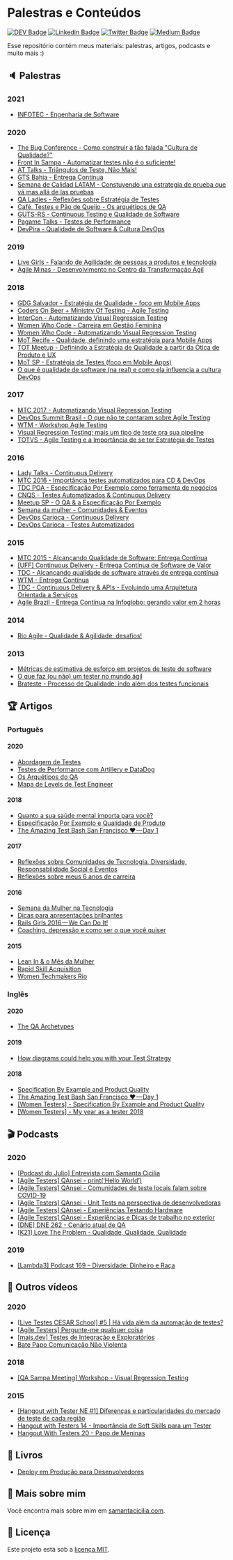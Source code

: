 # Palestras e Conteúdos
[![DEV Badge](https://img.shields.io/badge/-DEV.to-000?style=flat-square&logo=dev.to&logoColor=white&link=https://dev.to/samycici/)](https://dev.to/samycici/)
[![Linkedin Badge](https://img.shields.io/badge/-LinkedIn-blue?style=flat-square&logo=Linkedin&logoColor=white&link=https://www.linkedin.com/in/samantacici/)](https://www.linkedin.com/in/samantacici/)
[![Twitter Badge](https://img.shields.io/badge/-Twitter-1ca0f1?style=flat-square&labelColor=1ca0f1&logo=twitter&logoColor=white&link=https://twitter.com/samantacicilia)](https://twitter.com/samantacicilia)
[![Medium Badge](https://img.shields.io/badge/-@samantacicilia-03a57a?style=flat-square&labelColor=000000&logo=Medium&link=https://medium.com/@samantacicilia)](https://medium.com/@samantacicilia)

Esse repositório contém meus materiais: palestras, artigos, podcasts e muito mais :)

## :speaker: Palestras

### 2021
- [INFOTEC - Engenharia de Software](https://speakerdeck.com/samycici/1a-semana-infotec-engenharia-de-software)

### 2020
- [The Bug Conference - Como construir a tão falada "Cultura de Qualidade?"](./the-bug-conference.md)
- [Front In Sampa - Automatizar testes não é o suficiente!](./front-in-sampa.md)
- [AT Talks - Triângulos de Teste, Não Mais!](./at-talks.md)
- [GTS Bahia - Entrega Contínua](./gts-bahia.md)
- [Semana de Calidad LATAM - Constuyendo una estrategia de prueba que vá mas allá de las pruebas](https://speakerdeck.com/samycici/constuyendo-una-estrategia-de-prueba-que-va-mas-alla-de-las-pruebas)
- [QA Ladies - Reflexões sobre Estratégia de Testes](./qa-ladies.md)
- [Café, Testes e Pão de Queijo - Os arquétipos de QA](https://speakerdeck.com/samycici/os-arquetipos-de-qa)
- [GUTS-RS - Continuous Testing e Qualidade de Software](https://speakerdeck.com/samycici/continuous-testing-e-qualidade-de-software)
- [Pagame Talks - Testes de Performance](./pagarme-talks.md)
- [DevPira - Qualidade de Software & Cultura DevOps](./devpira.md)

### 2019
- [Live Girls - Falando de Agilidade: de pessoas a produtos e tecnologia](./live-girls.md)
- [Agile Minas - Desenvolvimento no Centro da Transformação Ágil](https://speakerdeck.com/samycici/desenvolvimento-no-centro-da-transformacao-agil)

### 2018
- [GDG Salvador - Estratégia de Qualidade - foco em Mobile Apps](./gdg-salvador.md)
- [Coders On Beer + Ministry Of Testing - Agile Testing](https://www2.slideshare.net/samantacicilia/coders-on-beer-ministry-of-testing-agile-testing)
- [InterCon - Automatizando Visual Regression Testing](https://www2.slideshare.net/samantacicilia/intercon-automatizando-visual-regression-testing)
- [Women Who Code - Carreira em Gestão Feminina](https://speakerdeck.com/samycici/women-who-code-carreira-em-gestao-feminina)
- [Women Who Code - Automatizando Visual Regression Testing](https://speakerdeck.com/samycici/women-who-code-automatizando-visual-regression-testing)
- [MoT Recife - Qualidade, definindo uma estratégia para Mobile Apps](https://speakerdeck.com/samycici/mot-recife-qualidade-definindo-uma-estrategia-para-mobile-apps)
- [TOT Meetup - Definindo a Estratégia de Qualidade a partir da Ótica de Produto e UX](https://speakerdeck.com/samycici/definindo-a-estrategia-de-qualidade-a-partir-da-tica-de-produto-e-ux)
- [MoT SP - Estratégia de Testes (foco em Mobile Apps)](https://speakerdeck.com/samycici/mot-sp-estrategia-de-testes-foco-em-mobile-apps)
- [O que é qualidade de software (na real) e como ela influencia a cultura DevOps](https://speakerdeck.com/samycici/o-que-e-qualidade-de-software-na-real-e-como-ela-influencia-na-cultura-devops)

### 2017
- [MTC 2017 - Automatizando Visual Regression Testing](./mtc-2017.md)
- [DevOps Summit Brasil - O que não te contaram sobre Agile Testing](https://www2.slideshare.net/samantacicilia/devops-summit-brasil-o-que-no-te-contaram-sobre-agile-testing)
- [WTM - Workshop Agile Testing](https://www2.slideshare.net/samantacicilia/wtm-workshop-agile-testing)
- [Visual Regression Testing: mais um tipo de teste pra sua pipeline](https://www2.slideshare.net/samantacicilia/visual-regression-testing-mais-um-tipo-de-teste-pra-sua-pipeline)
- [TOTVS - Agile Testing e a Importância de se ter Estratégia de Testes](https://www2.slideshare.net/samantacicilia/totvs-agile-testing-e-a-importncia-de-se-ter-estratgia-de-testes)

### 2016
- [Lady Talks - Continuous Delivery](./lady-talks.md)
- [MTC 2016 - Importância testes automatizados para CD & DevOps](./mtc-2016.md)
- [TDC POA - Especificação Por Exemplo como ferramenta de negócios](https://www2.slideshare.net/samantacicilia/tdc-poa-especificao-por-exemplo-como-ferramenta-de-negcios)
- [CNQS - Testes Automatizados & Continuous Delivery](https://www2.slideshare.net/samantacicilia/cnqs-testes-automatizados-continuous-delivery)
- [Meetup SP - O QA & a Especificação Por Exemplo](https://www2.slideshare.net/samantacicilia/meetup-sp-o-qa-a-especificao-por-exemplo)
- [Semana da mulher - Comunidades & Eventos](https://speakerdeck.com/samycici/semana-da-mulher-comunidades-and-eventos)
- [DevOps Carioca - Continuous Delivery](https://www2.slideshare.net/samantacicilia/devops-carioca-continuous-delivery)
- [DevOps Carioca - Testes Automatizados](https://www2.slideshare.net/samantacicilia/devops-carioca-testes-automatizados)

### 2015
- [MTC 2015 - Alcançando Qualidade de Software: Entrega Contínua](./mtc-2015.md)
- [[UFF] Continuous Delivery - Entrega Contínua de Software de Valor](https://speakerdeck.com/samycici/uff-continuous-delivery-entrega-continua-de-software-de-valor)
- [TDC - Alcançando qualidade de software através de entrega contínua](https://www2.slideshare.net/samantacicilia/alcancando-qualidade-de-software-atraves-de-entrega-continua)
- [WTM - Entrega Contínua](https://www2.slideshare.net/samantacicilia/wtm-entrega-contnua)
- [TDC - Continuous Delivery & APIs - Evoluindo uma Arquitetura Orientada a Serviços](https://www2.slideshare.net/samantacicilia/continuous-delivery-apis-evoluindo-uma-arquitetura-orientada-a-servios)
- [Agile Brazil - Entrega Contínua na Infoglobo: gerando valor em 2 horas](https://www2.slideshare.net/samantacicilia/agile-brazil-entrega-contnua-na-infoglobo-gerando-valor-em-2-horas)

### 2014
- [Rio Agile - Qualidade & Agilidade: desafios!](https://www2.slideshare.net/samantacicilia/qualidade-agilidade-desafios)

### 2013
- [Métricas de estimativa de esforço em projetos de teste de software](https://www2.slideshare.net/samantacicilia/mtricas-de-estimativa-de-esforo-em-projetos-de-teste-de-software)
- [O que faz (ou não) um tester no mundo ágil](https://www2.slideshare.net/samantacicilia/o-que-faz-ou-no-um-tester-no-mundo-gil-21125190)
- [Brateste - Processo de Qualidade: indo além dos testes funcionais](https://www2.slideshare.net/samantacicilia/processo-de-qualidade-indo-alm-dos-testes-funcionais-28450786)


## :trophy: Artigos


### Português

#### 2020
- [Abordagem de Testes](https://medium.com/assertqualityassurance/abordagem-de-testes-212b6238f0c3)
- [Testes de Performance com Artillery e DataDog](https://medium.com/assertqualityassurance/testes-de-performance-com-artillery-e-datadog-2f2265134202)
- [Os Arquétipos do QA](https://medium.com/assertqualityassurance/os-arqu%C3%A9tipos-do-qa-90538e018ebe)
- [Mapa de Levels de Test Engineer](https://medium.com/pagarme/mapa-de-levels-de-test-engineer-da9c46ff59b7)

#### 2018
- [Quanto a sua saúde mental importa para você?](https://code.likeagirl.io/quanto-a-sua-sa%C3%BAde-mental-importa-para-voc%C3%AA-aa73b85c361d)
- [Especificação Por Exemplo e Qualidade de Produto](https://code.likeagirl.io/especifica%C3%A7%C3%A3o-por-exemplo-e-qualidade-de-produto-4ff5b57a1674)
- [The Amazing Test Bash San Francisco ❤ — Day 1](https://medium.com/@samantacicilia/the-amazing-test-bash-san-francisco-day-1-6eed6d5536fa)

#### 2017
- [Reflexões sobre Comunidades de Tecnologia, Diversidade, Responsabilidade Social e Eventos](https://code.likeagirl.io/reflex%C3%B5es-sobre-comunidades-de-tecnologia-diversidade-responsabilidade-social-e-eventos-1aed46433ebe)
- [Reflexões sobre meus 6 anos de carreira](https://code.likeagirl.io/reflex%C3%B5es-sobre-meus-6-anos-de-carreira-b0e22d8e35c2)

#### 2016
- [Semana da Mulher na Tecnologia](https://medium.com/@samantacicilia/semana-da-mulher-na-tecnologia-3a31cf7c070)
- [Dicas para apresentações brilhantes](https://medium.com/@samantacicilia/dicas-para-apresenta%C3%A7%C3%B5es-brilhantes-9d8fbf597f6f)
- [Rails Girls 2016 — We Can Do It!](https://medium.com/@samantacicilia/rails-girls-2016-we-can-do-it-5f713111d111)
- [Coaching, depressão e como ser o que você quiser](https://medium.com/@samantacicilia/coaching-depress%C3%A3o-e-como-ser-o-que-voc%C3%AA-quiser-beb1becf0881)

#### 2015
- [Lean In & o Mês da Mulher](https://medium.com/@samantacicilia/lean-in-o-m%C3%AAs-da-mulher-4e29eaa7335c)
- [Rapid Skill Acquisition](https://medium.com/@samantacicilia/rapid-skill-acquisition-303115677797)
- [Women Techmakers Rio](https://medium.com/@samantacicilia/women-techmakers-rio-43ff36086ecd)

### Inglês

#### 2020
- [The QA Archetypes](https://medium.com/assertqualityassurance/the-qa-archetypes-cbb6cfce6829)

#### 2019
- [How diagrams could help you with your Test Strategy](https://medium.com/@samantacicilia/how-diagrams-could-help-you-with-your-test-strategy-501457b86840)

#### 2018
- [Specification By Example and Product Quality](https://code.likeagirl.io/specification-by-example-and-product-quality-4138ef13332e)
- [The Amazing Test Bash San Francisco ❤ — Day 1](https://medium.com/@samantacicilia/english-version-the-amazing-test-bash-san-francisco-day-1-4db594d5d2db)
- [[Women Testers] - Specification By Example and Product Quality](http://www.womentesters.com/specification-by-example-and-product-quality/)
- [[Women Testers] - My year as a tester 2018](http://www.womentesters.com/samanta-cicilias-year-as-a-tester-2018/)

## :clapper: Podcasts

### 2020
- [[Podcast do Julio] Entrevista com Samanta Cicilia](https://anchor.fm/juliodelimas/episodes/Episdio-1-Evoluo-da-minha-carreira--entrevista-com-Samanta-Cicilia-e-desafios-na-adoo-do-Cucumber-eain20/a-a1d0fo3)
- [[Agile Testers] QAnsei - print(‘Hello World’)](https://anchor.fm/qansei/episodes/printHello-World-ed4jui/a-a20jvmg)
- [[Agile Testers] QAnsei - Comunidades de teste locais falam sobre COVID-19](https://anchor.fm/qansei/episodes/Comunidades-de-teste-locais-falam-sobre-COVID-19-eeh7g7/a-a29p5f5)
- [[Agile Testers] QAnsei - Unit Tests na perspectiva de desenvolvedoras](https://anchor.fm/qansei/episodes/Unit-Tests-na-perspectiva-de-desenvolvedoras-ef1fjj/a-a2cvq1e)
- [[Agile Testers] QAnsei - Experiências Testando Hardware](https://anchor.fm/qansei/episodes/Experincias-testando-Hardware-efl4ts/a-a2gn7ck)
- [[Agile Testers] QAnsei - Experiências e Dicas de trabalho no exterior](https://anchor.fm/qansei/episodes/Experincias-e-Dicas-de-trabalho-no-exterior-egci1j/a-a2krvoq)
- [[DNE] DNE 262 - Cenário atual de QA](https://devnaestrada.com.br/2020/07/10/cenario-atual-qa.html)
- [[K21] Love The Problem - Qualidade, Qualidade, Qualidade](https://open.spotify.com/episode/5Xd9DGqAztKP4yG82ytz2j?si=U0cYOCTFTQCuqX39rGG5RQ)

### 2019
- [[Lambda3] Podcast 169 – Diversidade: Dinheiro e Raça](https://soundcloud.com/lambdatres/169-diversidade-dinheiro-e-raca)

## :movie_camera: Outros vídeos

### 2020
- [[Live Testes CESAR School] #5 | Há vida além da automação de testes?](https://youtu.be/8eOWy9ByTWE)
- [[Agile Testers] Pergunte-me qualquer coisa](https://youtu.be/PXz38s8qq_Q)
- [[mais.dev] Testes de Integração e Exploratórios](https://youtu.be/GThxc2i-E80)
- [Bate Papo Comunicação Não Violenta](https://youtu.be/8W2oYjhpopg)

### 2018
- [[QA Sampa Meeting] Workshop - Visual Regression Testing](https://youtu.be/DW6hUyiW2qE)

### 2015
- [[Hangout with Tester NE #1] Diferenças e particularidades do mercado de teste de cada região](https://youtu.be/uBskUN8caG0)
- [Hangout with Testers 14 - Importância de Soft Skills para um Tester](https://youtu.be/Fz-Gwdepbe8)
- [Hangout With Testers 20 - Papo de Meninas](https://youtu.be/IWznb9ZU1G8)

## :green_book: Livros

- [Deploy em Produção para Desenvolvedores](https://github.com/gomex/deploy-em-producao/)

## :dart: Mais sobre mim

Você encontra mais sobre mim em [samantacicilia.com](http://samantacicilia.com/).


## :memo: Licença

Este projeto está sob a [licença MIT](./LICENSE).
